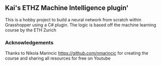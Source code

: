 ## Kai's ETHZ Machine Intelligence plugin'

This is a hobby project to build a neural network from scratch within Grasshopper using a C# plugin. The logic is based off the machine learning course by the ETH Zurich





### Acknowledgements

Thanks to Nikola Marincic https://github.com/nmarincic for creating the course and sharing all resources for free on Youtube